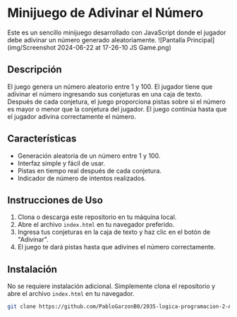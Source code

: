

# Minijuego de Adivinar el Número

Este es un sencillo minijuego desarrollado con JavaScript donde el jugador debe adivinar un número generado aleatoriamente.
![Pantalla Principal](img/Screenshot 2024-06-22 at 17-26-10 JS Game.png)


## Descripción

El juego genera un número aleatorio entre 1 y 100. El jugador tiene que adivinar el número ingresando sus conjeturas en una caja de texto. Después de cada conjetura, el juego proporciona pistas sobre si el número es mayor o menor que la conjetura del jugador. El juego continúa hasta que el jugador adivina correctamente el número.

## Características

- Generación aleatoria de un número entre 1 y 100.
- Interfaz simple y fácil de usar.
- Pistas en tiempo real después de cada conjetura.
- Indicador de número de intentos realizados.

## Instrucciones de Uso

1. Clona o descarga este repositorio en tu máquina local.
2. Abre el archivo `index.html` en tu navegador preferido.
3. Ingresa tus conjeturas en la caja de texto y haz clic en el botón de "Adivinar".
4. El juego te dará pistas hasta que adivines el número correctamente.

## Instalación

No se requiere instalación adicional. Simplemente clona el repositorio y abre el archivo `index.html` en tu navegador.

```bash
git clone https://github.com/PabloGarzonB0/2035-logica-programacion-2-Aula1.git

